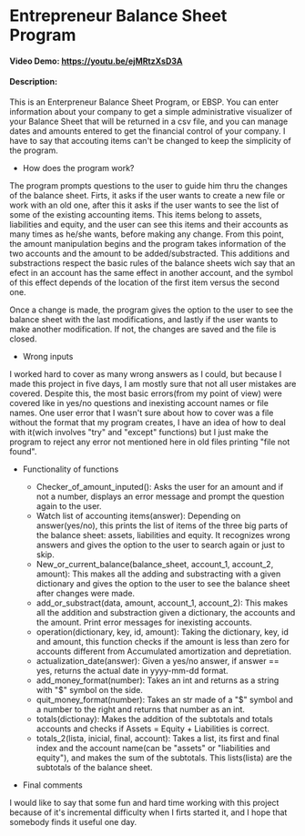 # Entrepreneur Balance Sheet Program
#### Video Demo:  <https://youtu.be/ejMRtzXsD3A>
#### Description:

This is an Enterpreneur Balance Sheet Program, or EBSP. You can enter information about your company to get a simple administrative visualizer of your Balance Sheet that will be returned in a csv file, and you can manage dates and amounts entered to get the financial control of your company. I have to say that accouting items can't be changed to keep the simplicity of the program.

- How does the program work?

The program prompts questions to the user to guide him thru the changes of the balance sheet. Firts, it asks if the user wants to create a new file or work with an old one, after this it asks if the user wants to see the list of some of the existing accounting items. This items belong to assets, liabilities and equity, and the user can see this items and their accounts as many times as he/she wants, before making any change. From this point, the amount manipulation begins and the program takes information of the two accounts and the amount to be added/substracted. This additions and substractions respect the basic rules of the balance sheets wich say that an efect in an account has the same effect in another account, and the symbol of this effect depends of the location of the first item versus the second one.

Once a change is made, the program gives the option to the user to see the balance sheet with the last modifications, and lastly if the user wants to make another modification. If not, the changes are saved and the file is closed.

- Wrong inputs

I worked hard to cover as many wrong answers as I could, but because I made this project in five days, I am mostly sure that not all user mistakes are covered. Despite this, the most basic errors(from my point of view) were covered like in yes/no questions and inexisting account names or file names. One user error that I wasn't sure about how to cover was a file without the format that my program creates, I have an idea of how to deal with it(wich involves "try" and "except" functions) but I just make the program to reject any error not mentioned here in old files printing "file not found".

- Functionality of functions
    - Checker_of_amount_inputed(): Asks the user for an amount and if not a number, displays an error message and prompt the question again to the user.
    - Watch list of accounting items(answer): Depending on answer(yes/no), this prints the list of items of the three big parts of the balance sheet: assets, liabilities and equity. It recognizes wrong answers and gives the option to the user to search again or just to skip.
    - New_or_current_balance(balance_sheet, account_1, account_2, amount): This makes all the adding and substracting with a given dictionary and gives the option to the user to see the balance sheet after changes were made.
    - add_or_substract(data, amount, account_1, account_2): This makes all the addition and substraction given a dictionary, the accounts and the amount. Print error messages for inexisting accounts.
    - operation(dictionary, key, id, amount): Taking the dictionary, key, id and amount, this function checks if the amount is less than zero for accounts different from Accumulated amortization and depretiation.
    - actualization_date(answer): Given a yes/no answer, if answer == yes, returns the actual date in yyyy-mm-dd format.
    - add_money_format(number): Takes an int and returns as a string with "$" symbol on the side.
    - quit_money_format(number): Takes an str made of a "$" symbol and a number to the right and returns that number as an int.
    - totals(dictionay): Makes the addition of the subtotals and totals accounts and checks if Assets = Equity + Liabilities is correct.
    - totals_2(lista, inicial, final, account): Takes a list, its first and final index and the account name(can be "assets" or "liabilities and equity"), and makes the sum of the subtotals. This lists(lista) are the subtotals of the balance sheet.

- Final comments

I would like to say that some fun and hard time working with this project because of it's incremental difficulty when I firts started it, and I hope that somebody finds it useful one day.